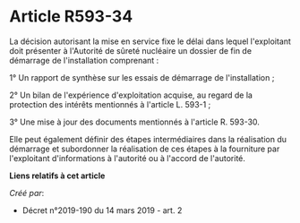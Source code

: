 # Article R593-34

La décision autorisant la mise en service fixe le délai dans lequel l'exploitant doit présenter à l'Autorité de sûreté
nucléaire un dossier de fin de démarrage de l'installation comprenant :

1° Un rapport de synthèse sur les essais de démarrage de l'installation ;

2° Un bilan de l'expérience d'exploitation acquise, au regard de la protection des intérêts mentionnés à l'article L. 593-1 ;

3° Une mise à jour des documents mentionnés à l'article R. 593-30.

Elle peut également définir des étapes intermédiaires dans la réalisation du démarrage et subordonner la réalisation de ces
étapes à la fourniture par l'exploitant d'informations à l'autorité ou à l'accord de l'autorité.

**Liens relatifs à cet article**

_Créé par_:

  - Décret n°2019-190 du 14 mars 2019 - art. 2
